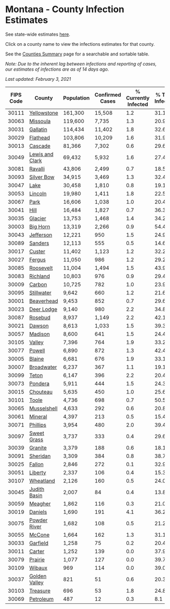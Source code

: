 # Montana - County Infection Estimates

See state-wide estimates [here](/infections/us-mt).

Click on a county name to view the infections estimates for that county.

See the [Counties Summary](/infections/summary-counties) page for a searchable and sortable table.

*Note: Due to the inherent lag between infections and reporting of cases, our estimates of infections are as of 14 days ago.*

*Last updated: February 3, 2021*

|   FIPS Code |                             County |   Population |   Confirmed Cases |   % Currently Infected |   % Total Infected |
|-------------|------------------------------------|--------------|-------------------|------------------------|--------------------|
|       30111 |         [Yellowstone](yellowstone) |      161,300 |            15,508 |                    1.2 |               31.1 |
|       30063 |               [Missoula](missoula) |      119,600 |             7,735 |                    1.3 |               20.9 |
|       30031 |               [Gallatin](gallatin) |      114,434 |            11,402 |                    1.8 |               32.6 |
|       30029 |               [Flathead](flathead) |      103,806 |            10,209 |                    1.6 |               31.9 |
|       30013 |                 [Cascade](cascade) |       81,366 |             7,302 |                    0.6 |               29.6 |
|       30049 | [Lewis and Clark](lewis-and-clark) |       69,432 |             5,932 |                    1.6 |               27.4 |
|       30081 |                 [Ravalli](ravalli) |       43,806 |             2,499 |                    0.7 |               18.5 |
|       30093 |           [Silver Bow](silver-bow) |       34,915 |             3,469 |                    1.3 |               32.4 |
|       30047 |                       [Lake](lake) |       30,458 |             1,810 |                    0.8 |               19.1 |
|       30053 |                 [Lincoln](lincoln) |       19,980 |             1,411 |                    1.8 |               22.5 |
|       30067 |                       [Park](park) |       16,606 |             1,038 |                    1.0 |               20.4 |
|       30041 |                       [Hill](hill) |       16,484 |             1,827 |                    0.7 |               36.3 |
|       30035 |                 [Glacier](glacier) |       13,753 |             1,468 |                    1.4 |               34.2 |
|       30003 |               [Big Horn](big-horn) |       13,319 |             2,266 |                    0.9 |               54.4 |
|       30043 |             [Jefferson](jefferson) |       12,221 |               950 |                    1.5 |               24.9 |
|       30089 |                 [Sanders](sanders) |       12,113 |               555 |                    0.5 |               14.6 |
|       30017 |                   [Custer](custer) |       11,402 |             1,123 |                    1.2 |               32.2 |
|       30027 |                   [Fergus](fergus) |       11,050 |               986 |                    1.2 |               29.2 |
|       30085 |             [Roosevelt](roosevelt) |       11,004 |             1,494 |                    1.5 |               43.9 |
|       30083 |               [Richland](richland) |       10,803 |               976 |                    0.9 |               29.4 |
|       30009 |                   [Carbon](carbon) |       10,725 |               782 |                    1.0 |               23.9 |
|       30095 |           [Stillwater](stillwater) |        9,642 |               660 |                    1.2 |               21.6 |
|       30001 |           [Beaverhead](beaverhead) |        9,453 |               852 |                    0.7 |               29.6 |
|       30023 |           [Deer Lodge](deer-lodge) |        9,140 |               980 |                    2.2 |               34.8 |
|       30087 |                 [Rosebud](rosebud) |        8,937 |             1,149 |                    2.2 |               42.1 |
|       30021 |                   [Dawson](dawson) |        8,613 |             1,033 |                    1.5 |               39.3 |
|       30057 |                 [Madison](madison) |        8,600 |               641 |                    1.5 |               24.4 |
|       30105 |                   [Valley](valley) |        7,396 |               764 |                    1.9 |               33.2 |
|       30077 |                   [Powell](powell) |        6,890 |               872 |                    1.3 |               42.4 |
|       30005 |                   [Blaine](blaine) |        6,681 |               676 |                    1.9 |               33.1 |
|       30007 |           [Broadwater](broadwater) |        6,237 |               367 |                    1.1 |               19.1 |
|       30099 |                     [Teton](teton) |        6,147 |               396 |                    2.2 |               20.4 |
|       30073 |                 [Pondera](pondera) |        5,911 |               444 |                    1.5 |               24.3 |
|       30015 |               [Chouteau](chouteau) |        5,635 |               450 |                    1.0 |               25.6 |
|       30101 |                     [Toole](toole) |        4,736 |               698 |                    0.7 |               50.5 |
|       30065 |         [Musselshell](musselshell) |        4,633 |               292 |                    0.6 |               20.8 |
|       30061 |                 [Mineral](mineral) |        4,397 |               213 |                    0.5 |               15.4 |
|       30071 |               [Phillips](phillips) |        3,954 |               480 |                    2.0 |               39.4 |
|       30097 |         [Sweet Grass](sweet-grass) |        3,737 |               333 |                    0.4 |               29.6 |
|       30039 |                 [Granite](granite) |        3,379 |               188 |                    0.6 |               18.1 |
|       30091 |               [Sheridan](sheridan) |        3,309 |               384 |                    0.8 |               38.7 |
|       30025 |                   [Fallon](fallon) |        2,846 |               272 |                    0.1 |               32.9 |
|       30051 |                 [Liberty](liberty) |        2,337 |               106 |                    0.4 |               15.3 |
|       30107 |             [Wheatland](wheatland) |        2,126 |               160 |                    0.5 |               24.0 |
|       30045 |       [Judith Basin](judith-basin) |        2,007 |                84 |                    0.4 |               13.8 |
|       30059 |                 [Meagher](meagher) |        1,862 |               116 |                    0.3 |               21.0 |
|       30019 |                 [Daniels](daniels) |        1,690 |               191 |                    4.1 |               36.2 |
|       30075 |       [Powder River](powder-river) |        1,682 |               108 |                    0.5 |               21.2 |
|       30055 |                   [McCone](mccone) |        1,664 |               162 |                    1.3 |               31.1 |
|       30033 |               [Garfield](garfield) |        1,258 |                75 |                    0.2 |               20.4 |
|       30011 |                   [Carter](carter) |        1,252 |               139 |                    0.0 |               37.9 |
|       30079 |                 [Prairie](prairie) |        1,077 |               127 |                    0.0 |               39.7 |
|       30109 |                   [Wibaux](wibaux) |          969 |               114 |                    0.0 |               39.0 |
|       30037 |     [Golden Valley](golden-valley) |          821 |                51 |                    0.6 |               20.3 |
|       30103 |               [Treasure](treasure) |          696 |                53 |                    1.8 |               24.8 |
|       30069 |             [Petroleum](petroleum) |          487 |                12 |                    0.3 |                8.1 |